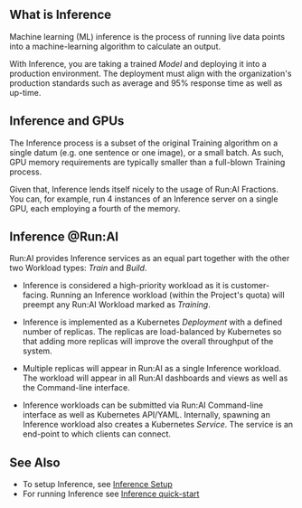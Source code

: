 

## What is Inference

Machine learning (ML) inference is the process of running live data points into a machine-learning algorithm to calculate an output. 

With Inference, you are taking a trained _Model_ and deploying it into a production environment. The deployment must align with the organization's production standards such as average and 95% response time as well as up-time. 

## Inference and GPUs

The Inference process is a subset of the original Training algorithm on a single datum (e.g. one sentence or one image), or a small batch. As such, GPU memory requirements are typically smaller than a full-blown Training process. 

Given that, Inference lends itself nicely to the usage of Run:AI Fractions. You can, for example, run 4 instances of an Inference server on a single GPU, each employing a fourth of the memory. 

## Inference @Run:AI

Run:AI provides Inference services as an equal part together with the other two Workload types: _Train_ and _Build_.

* Inference is considered a high-priority workload as it is customer-facing. Running an Inference workload (within the Project's quota) will preempt any Run:AI Workload marked as _Training_.

* Inference is implemented as a Kubernetes _Deployment_ with a defined number of replicas. The replicas are load-balanced by Kubernetes so that adding more replicas will improve the overall throughput of the system.

* Multiple replicas will appear in Run:AI as a single Inference workload. The workload will appear in all Run:AI dashboards and views as well as the Command-line interface.

* Inference workloads can be submitted via Run:AI Command-line interface as well as Kubernetes API/YAML. Internally, spawning an Inference workload also creates a Kubernetes _Service_. The service is an end-point to which clients can connect. 


## See Also

* To setup Inference, see [Inference Setup](setup.md)
* For running Inference see [Inference quick-start](../../Researcher/Walkthroughs/quickstart-inference.md)